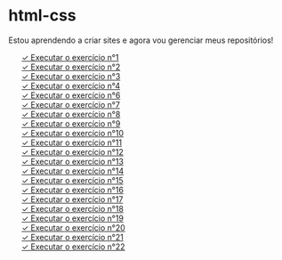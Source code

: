 # html-css

Estou aprendendo a criar sites e agora vou gerenciar meus repositórios!
<ul type="none" >
    <li><a href= "https://wallacecardoso.github.io/html-css/exercicios/ex001/"> &#10003  Executar o exercício n°1 </a></li>
    <li><a href= "https://wallacecardoso.github.io/html-css/exercicios/ex002/"> &#10003 Executar o exercício n°2 </a></li>
    <li><a href= "https://wallacecardoso.github.io/html-css/exercicios/ex003/"> &#10003 Executar o exercício n°3 </a></li>
    <li><a href= "https://wallacecardoso.github.io/html-css/exercicios/ex004/"> &#10003 Executar o exercício n°4 </a></li>
    <li><a href= "https://wallacecardoso.github.io/html-css/exercicios/ex006/"> &#10003 Executar o exercício n°6 </a></li>
    <li><a href= "https://wallacecardoso.github.io/html-css/exercicios/ex007/"> &#10003 Executar o exercício n°7 </a></li>
    <li><a href= "https://wallacecardoso.github.io/html-css/exercicios/ex008/"> &#10003 Executar o exercício n°8 </a></li>
    <li><a href= "https://wallacecardoso.github.io/html-css/exercicios/ex009/"> &#10003 Executar o exercício n°9 </a></li>
    <li><a href= "https://wallacecardoso.github.io/html-css/exercicios/ex010/"> &#10003 Executar o exercício n°10 </a></li>
    <li><a href= "https://wallacecardoso.github.io/html-css/exercicios/ex011/"> &#10003 Executar o exercício n°11 </a></li>
    <li><a href= "https://wallacecardoso.github.io/html-css/exercicios/ex012/"> &#10003 Executar o exercício n°12 </a></li>
    <li><a href= "https://wallacecardoso.github.io/html-css/exercicios/ex013/"> &#10003 Executar o exercício n°13 </a></li>
    <li><a href= "https://wallacecardoso.github.io/html-css/exercicios/ex014/"> &#10003 Executar o exercício n°14 </a></li>
    <li><a href= "https://wallacecardoso.github.io/html-css/exercicios/ex015/"> &#10003 Executar o exercício n°15 </a></li>
    <li><a href= "https://wallacecardoso.github.io/html-css/exercicios/ex016/"> &#10003 Executar o exercício n°16 </a></li>
    <li><a href= "https://wallacecardoso.github.io/html-css/exercicios/ex017/"> &#10003 Executar o exercício n°17 </a></li>
    <li><a href= "https://wallacecardoso.github.io/html-css/exercicios/ex018/"> &#10003 Executar o exercício n°18 </a></li>
    <li><a href= "https://wallacecardoso.github.io/html-css/exercicios/ex019/"> &#10003 Executar o exercício n°19 </a></li>
    <li><a href= "https://wallacecardoso.github.io/html-css/exercicios/ex020/"> &#10003 Executar o exercício n°20 </a></li>
    <li><a href= "https://wallacecardoso.github.io/html-css/exercicios/ex021/"> &#10003 Executar o exercício n°21 </a></li>
    <li><a href= "https://wallacecardoso.github.io/html-css/exercicios/testemenu/"> &#10003 Executar o exercício n°22 </a></li>
</ul>